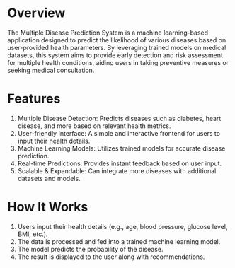 # Overview
The Multiple Disease Prediction System is a machine learning-based application designed to predict the likelihood of various diseases based on user-provided health parameters. 
By leveraging trained models on medical datasets, this system aims to provide early detection and risk assessment for multiple health conditions, aiding users in taking preventive measures
or seeking medical consultation.

# Features
1. Multiple Disease Detection: Predicts diseases such as diabetes, heart disease, and more based on relevant health metrics.
2. User-friendly Interface: A simple and interactive frontend for users to input their health details.
3. Machine Learning Models: Utilizes trained models for accurate disease prediction.
4. Real-time Predictions: Provides instant feedback based on user input.
5. Scalable & Expandable: Can integrate more diseases with additional datasets and models.

# How It Works
1. Users input their health details (e.g., age, blood pressure, glucose level, BMI, etc.).
2. The data is processed and fed into a trained machine learning model.
3. The model predicts the probability of the disease.
4. The result is displayed to the user along with recommendations.


